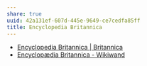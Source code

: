 ```yaml
---
share: true
uuid: 42a131ef-607d-445e-9649-ce7cedfa85ff
title: Encyclopedia Britannica
---
```

* [Encyclopedia Britannica | Britannica](https://www.britannica.com/)
* [Encyclopædia Britannica - Wikiwand](https://www.wikiwand.com/en/Encyclop%C3%A6dia_Britannica)